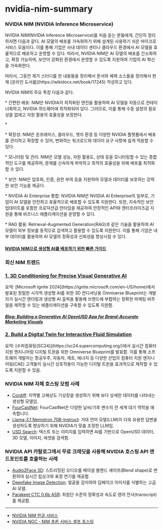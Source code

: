 # nvidia-nim-summary

### NVIDIA NIM (NVIDIA Inference Microservice) ###
<p>NVIDIA NIM(NVIDIA Inference Microservice)를 처음 듣는 분들에게, 간단히 정리하자면 다음과 같다. AI 모델의 배포를 가속화하기 위해 설계된 사용하기 쉬운 마이크로서비스 모음이다. 이를 통해 기업은 사내 데이터 센터나 클라우드 환경에서 AI 모델을 효율적으로 배포하고 운영할 수 있다. 따라서, NVIDIA NIM은 AI 모델의 배포를 간소화하고, 확장 가능하며, 보안이 강화된 환경에서 운영할 수 있도록 지원하여 기업의 AI 혁신을 가속화한다.</p>

<p>따라서, 그동안 제가 스터디를 한 내용들을 정리해서 문서와 예제 소스들을 정리해서 현재 [온라인 도서를](https://wikidocs.net/book/17245) 작성하고 있다.</p>

<p>NVIDIA NIM의 주요 특징 다음과 같다.</p> 
  
<p>* 간편한 배포: NIM은 NVIDIA의 최적화된 엔진을 활용하여 AI 모델을 자동으로 컨테이너화하고, NVIDIA 하드웨어에 최적화되어 있다. 그러므로, 이를 통해 수동 설정의 필요성을 없애고 자원 활용의 효율성을 보장한다. </p>
<p>*  </p>
<p>* 확장성: NIM은 온프레미스, 클라우드, 엣지 환경 등 다양한 NVIDIA 플랫폼에서 배포를 관리하고 확장할 수 있어, 변화하는 워크로드와 데이터 요구 사항에 쉽게 적응할 수 있다. </p>
<p>* 모니터링 및 관리: NIM은 모델 성능, 자원 활용도, 상태 등을 모니터링할 수 있는 종합적인 도구를 제공하여, 문제를 신속하게 파악하고 최적의 효율성을 위해 배포를 최적화할 수 있다. </p>
<p>* 보안: NIM은 암호화, 인증, 권한 부여 등을 지원하여 모델과 데이터를 보호하는 강력한 보안 기능을 제공다. </p>
<p>* NVIDIA AI Enterprise 통합: NVIDIA NIM은 NVIDIA AI Enterprise의 일부로, 기업이 AI 모델을 안전하고 효율적으로 배포할 수 있도록 지원한다. 또한, 지속적인 보안 업데이트를 포함한 프로덕션급 런타임을 제공하여 안정적인 API와 엔터프라이즈급 지원을 통해 비즈니스 애플리케이션을 운영할 수 있다. </p>
<P>* RAG 활용: Retrieval-Augmented Generation(RAG)과 같은 기술을 활용하여 AI 모델이 외부 정보를 동적으로 검색하고 활용할 수 있도록 지원한다. 이를 통해 기업은 내부 데이터를 활용하여 AI 모델의 정확성과 신뢰성을 향상시킬 수 있다. </P>

#### [NVIDIA NIM으로 생성형 AI를 배포하기 위한 빠른 가이드](https://developer.nvidia.com/ko-kr/blog/a-simple-guide-to-deploying-generative-ai-with-nvidia-nim/?ncid=em-anno-720296) ####

### 최신 NIM 트렌드 ###

### [1. 3D Conditioning for Precise Visual Generative AI](https://build.nvidia.com/nvidia/conditioning-for-precise-visual-generative-ai?ncid=em-anno-621294)
<p>요약: [Microsoft Ignite 2024](https://ignite.microsoft.com/en-US/home)에서 발표된 정밀한 시각적 생성형 AI를 위한 3D 컨디셔닝용 Omniverse Blueprint는 개발자가 실시간 렌더링과 생성형 AI 출력을 활용해 브랜드에 부합하는 정확한 마케팅 비주얼을 제작할 수 있는 애플리케이션을 구축할 수 있도록 지원함.</p>

##### [Blog: Building a Generative AI OpenUSD App for Brand-Accurate Marketing Visuals](https://developer.nvidia.com/blog/building-a-generative-ai-openusd-app-for-brand-accurate-marketing-visuals/?ncid=em-anno-706346)

### [2. Build a Digital Twin for Interactive Fluid Simulation](https://build.nvidia.com/nvidia/digital-twins-for-fluid-simulation?ncid=em-anno-769741) 
<p>요약: [수퍼컴퓨팅(SC24)](https://sc24.supercomputing.org/)에서 실시간 컴퓨터 지원 엔지니어링 디지털 트윈을 위한 Omniverse Blueprint를 발표함. 이를 통해 소프트웨어 개발자는 항공우주, 자동차, 제조, 에너지 등 다양한 산업의 컴퓨터 지원 엔지니어링(CAE) 고객들이 실시간 상호작용이 가능한 디지털 트윈을 효과적으로 제작할 수 있도록 지원할 수 있음.</p>

### NVIDIA NIM 자체 호스팅 모범 사례 ###
* [Cordiff](https://build.nvidia.com/nvidia/corrdiff?ncid=em-anno-300376): 지역별 고해상도 기상장을 생성하기 위해 보다 상세한 데이터를 나타내는 생성형 모델임. 
* [FourCastNet](https://build.nvidia.com/nvidia/fourcastnet?ncid=em-anno-513177): FourCastNet은 다양한 날씨/기후 변수의 전 세계 대기 역학을 예측합니다.
* [Llama-3.1 Nemotron 70B-Instruct](https://build.nvidia.com/nvidia/llama-3_1-nemotron-70b-instruct?ncid=em-anno-218061): 거대 언어 모델(LLM)이 더욱 유용한 답변을 생성하도록 향상하기 위해 NVIDIA가 맞춤 조정한 LLM임. 
* [USD Search](https://build.nvidia.com/nvidia/usdsearch?ncid=em-anno-409649): 텍스트 또는 이미지를 입력하면 AI를 기반으로 OpenUSD 데이터, 3D 모델, 이미지, 에셋을 검색함. 

### NVIDIA API 카탈로그에서 무료 크레딧을 사용해 NVIDIA 호스팅 API 엔드포인트를 호출하는 사례 ###

* [Audio2Face 3D](https://build.nvidia.com/nvidia/audio2face-3d?ncid=em-anno-743715): 스트리밍된 오디오를 페이셜 블렌드 셰이프(Blend shape)로 변환하여 실시간 립싱크와 표정 연기를 제공함.
* [Deepfake Image Detection](https://build.nvidia.com/hive/deepfake-image-detection?ncid=em-anno-709972): 얼굴을 감지하여 딥페이크 이미지를 식별하는 고급 AI 모델.
* [Parakeet CTC 0.6b ASR](https://build.nvidia.com/nvidia/parakeet-ctc-0_6b-asr?ncid=em-anno-357672): 최첨단 수준의 정확성과 속도로 영어 전사(transcript)를 제공함.

---------------------------------------------------------------
* [NVIDIA NIM 한글 서비스](https://www.nvidia.com/ko-kr/ai/)
* [NVIDIA NGC - NIM 추론 서비스 셀프 호스팅](https://catalog.ngc.nvidia.com/?filters=nvidia_nim%7CNVIDIA+NIM%7Cnimmcro_nvidia_nim&orderBy=scoreDESC&query=+&page=&pageSize=&ncid=em-anno-211057)
  
